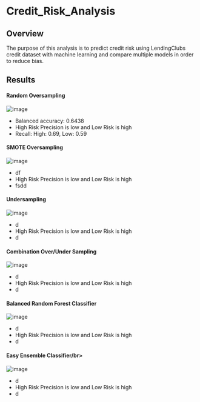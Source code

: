 # Credit_Risk_Analysis


## Overview

The purpose of this analysis is to predict credit risk using LendingClubs credit dataset with machine learning and compare multiple models in order to reduce bias.


## Results

#### Random Oversampling</br>
 ![image](https://user-images.githubusercontent.com/102704559/183259929-1e54b36e-72c9-4c70-84b2-31e7487c9bf5.png)</br>
 - Balanced accuracy: 0.6438</br>
 - High Risk Precision is low and Low Risk is high</br>
 - Recall: High: 0.69, Low: 0.59</br>


#### SMOTE Oversampling</br>
![image](https://user-images.githubusercontent.com/102704559/183259952-0d205d59-ea93-439a-8be8-70b9f3aa949a.png)
- df
-  High Risk Precision is low and Low Risk is high</br>
-  fsdd

#### Undersampling</br>
![image](https://user-images.githubusercontent.com/102704559/183259959-268fc3ef-ce92-47a0-9e57-4280076fea55.png)
- d
-  High Risk Precision is low and Low Risk is high</br>
-  d

#### Combination Over/Under Sampling</br>
![image](https://user-images.githubusercontent.com/102704559/183259994-320458c9-0376-4f9f-8b21-0964562a5edd.png)
- d 
-  High Risk Precision is low and Low Risk is high</br>
-  d


#### Balanced Random Forest Classifier</br>
![image](https://user-images.githubusercontent.com/102704559/183260032-1575363b-1c36-401b-91c4-356fbf40bfdd.png)
- d
-  High Risk Precision is low and Low Risk is high</br>
-  d

#### Easy Ensemble Classifier/br>
![image](https://user-images.githubusercontent.com/102704559/183260049-45bd3dce-6727-4a41-ae27-fc638a8a8f22.png)
- d
-  High Risk Precision is low and Low Risk is high</br>
-  d
